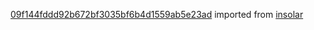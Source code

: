 [09f144fddd92b672bf3035bf6b4d1559ab5e23ad](https://github.com/insolar/insolar/commit/09f144fddd92b672bf3035bf6b4d1559ab5e23ad) imported from [insolar](https://github.com/insolar/insolar)

